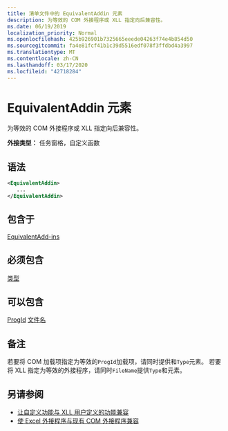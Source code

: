 ```yaml
---
title: 清单文件中的 EquivalentAddin 元素
description: 为等效的 COM 外接程序或 XLL 指定向后兼容性。
ms.date: 06/19/2019
localization_priority: Normal
ms.openlocfilehash: 425b926901b7325665eeede04263f74e4b854d50
ms.sourcegitcommit: fa4e81fcf41b1c39d5516edf078f3ffdbd4a3997
ms.translationtype: MT
ms.contentlocale: zh-CN
ms.lasthandoff: 03/17/2020
ms.locfileid: "42718284"
---
```

# <a name="equivalentaddin-element"></a>EquivalentAddin 元素

为等效的 COM 外接程序或 XLL 指定向后兼容性。

**外接类型：** 任务窗格，自定义函数

## <a name="syntax"></a>语法

```XML
<EquivalentAddin>
   ...
</EquivalentAddin>
```

## <a name="contained-in"></a>包含于

[EquivalentAdd-ins](equivalentaddins.md)

## <a name="must-contain"></a>必须包含

[类型](type.md)

## <a name="can-contain"></a>可以包含

[ProgId](progid.md)
[文件名](filename.md)

## <a name="remarks"></a>备注

若要将 COM 加载项指定为等效的`ProgId`加载项，请同时提供和`Type`元素。 若要将 XLL 指定为等效的外接程序，请同时`FileName`提供`Type`和元素。

## <a name="see-also"></a>另请参阅

- [让自定义功能与 XLL 用户定义的功能兼容](../../excel/make-custom-functions-compatible-with-xll-udf.md)
- [使 Excel 外接程序与现有 COM 外接程序兼容](../../develop/make-office-add-in-compatible-with-existing-com-add-in.md)